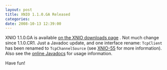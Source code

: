 ```yaml
---
layout: post
title: XNIO 1.1.0.GA Released
categories: 
date: 2008-10-13 12:39:00
---
```

 XNIO 1.1.0.GA is available [on the XNIO downloads page](https://www.jboss.org/xnio/downloads/ "") . Not much change since 1.1.0.CR1. Just a Javadoc update, and one interface rename: `TcpClient` has been renamed to `TcpChannelSource` (see [XNIO-55](https://jira.jboss.org/jira/browse/XNIO-55 "") for more information). Also see the [online Javadocs](http://docs.jboss.org/xnio/1.1.0.GA/api/index.html "") for usage information.

Have fun!
